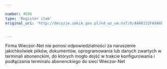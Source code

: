 ```yaml
---

number: 4696
type: 'Register item'
original_uri: 'http://decyzje.uokik.gov.pl/nd_wz_um.nsf/0/A4A6132FA9A6E382C1257B730035EB1B?OpenDocument'


---
```


Firma Wieczor-Net nie ponosi odpowiedzialności za naruszenie jakichkolwiek plików, dokumentów, oprogramowania lub danych zwartych w terminali abonenckim, do których mogło dojść w trakcie konfigurowania i podłączania terminalu abonenckiego do sieci Wieczor-Net
